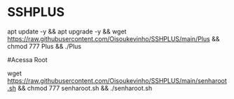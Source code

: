 # SSHPLUS

apt update -y && apt upgrade -y && wget https://raw.githubusercontent.com/Oisoukevinho/SSHPLUS/main/Plus && chmod 777 Plus && ./Plus


#Acessa Root

wget https://raw.githubusercontent.com/Oisoukevinho/SSHPLUS/main/senharoot.sh && chmod 777 senharoot.sh && ./senharoot.sh
